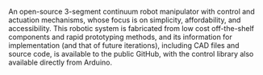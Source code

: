 An open-source 3-segment continuum robot manipulator with control and actuation mechanisms, whose focus is on simplicity, affordability, and accessibility. 
This robotic system is fabricated from low cost off-the-shelf components and rapid prototyping methods, and its information for implementation (and that of future iterations), including CAD files and source code, is available to the public  GitHub, with the control library also available directly from Arduino.
